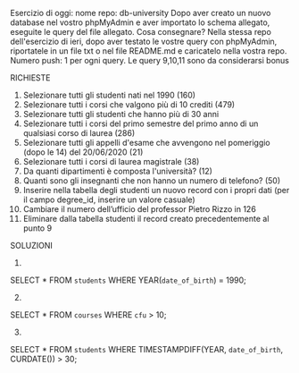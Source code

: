 Esercizio di oggi: nome repo: db-university
Dopo aver creato un nuovo database nel vostro phpMyAdmin e aver importato lo schema allegato, eseguite le query del file allegato.
Cosa consegnare? Nella stessa repo dell'esercizio di ieri, dopo aver testato le vostre query con phpMyAdmin, riportatele in un file txt o nel file README.md e caricatelo nella vostra repo.
Numero push: 1 per ogni query.
Le query 9,10,11 sono da considerarsi bonus


RICHIESTE

1. Selezionare tutti gli studenti nati nel 1990 (160)
2. Selezionare tutti i corsi che valgono più di 10 crediti (479)
3. Selezionare tutti gli studenti che hanno più di 30 anni
4. Selezionare tutti i corsi del primo semestre del primo anno di un qualsiasi corso di
laurea (286)
5. Selezionare tutti gli appelli d'esame che avvengono nel pomeriggio (dopo le 14) del
20/06/2020 (21)
6. Selezionare tutti i corsi di laurea magistrale (38)
7. Da quanti dipartimenti è composta l'università? (12)
8. Quanti sono gli insegnanti che non hanno un numero di telefono? (50)
9. Inserire nella tabella degli studenti un nuovo record con i propri dati (per il campo
degree_id, inserire un valore casuale)
10. Cambiare il numero dell’ufficio del professor Pietro Rizzo in 126
11. Eliminare dalla tabella studenti il record creato precedentemente al punto 9



SOLUZIONI

1. 
SELECT *
FROM `students`
WHERE YEAR(`date_of_birth`) = 1990;

2.
SELECT *
FROM `courses`
WHERE `cfu` > 10;

3.
SELECT *
FROM `students` 
WHERE TIMESTAMPDIFF(YEAR, `date_of_birth`, CURDATE()) > 30;